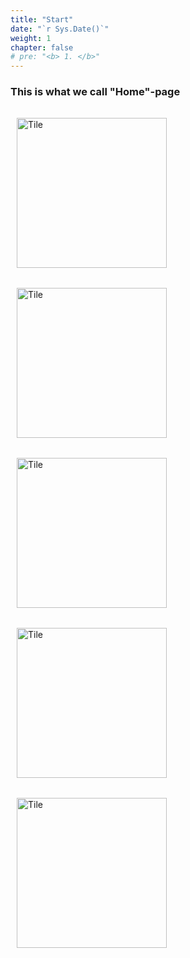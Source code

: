 ```yaml
---
title: "Start"
date: "`r Sys.Date()`"
weight: 1
chapter: false
# pre: "<b> 1. </b>"
---
```


### This is what we call "Home"-page

<div style="grid-template-columns: 1fr 1fr 1fr 1fr; display: block; margin: 0 auto;">
    <a href="https://longkira-obsidian24.github.io/Instruction-Notes-Public/" style="margin: 10px 10px 10px 10px;"><img src="/images/test/tile.jpg" alt="Tile" style="display: inline; width: 240px; margin: 1rem auto;"></a>
    <a href="1-chapter1/" style="margin: 10px 10px 10px 10px;"><img src="/images/test/tile.jpg" alt="Tile" style="display: inline; width: 240px; margin: 1rem auto;"></a>
    <a href="1-chapter1/" style="margin: 10px 10px 10px 10px;"><img src="/images/test/tile.jpg" alt="Tile" style="display: inline; width: 240px; margin: 1rem auto;"></a>
    <a href="1-chapter1/" style="margin: 10px 10px 10px 10px;"><img src="/images/test/tile.jpg" alt="Tile" style="display: inline; width: 240px; margin: 1rem auto;"></a>
    <a href="1-chapter1/" style="margin: 10px 10px 10px 10px;"><img src="/images/test/tile.jpg" alt="Tile" style="display: inline; width: 240px; margin: 1rem auto;"></a>
</div>
